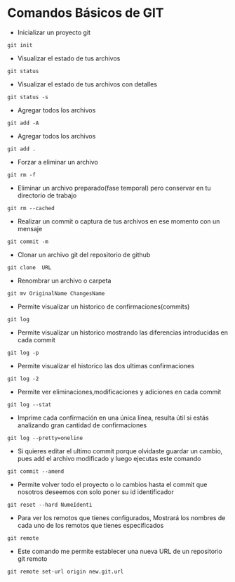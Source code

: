 # Comandos Básicos de GIT  

- Inicializar un proyecto git 
```
git init  
```

- Visualizar el estado de tus archivos  
```
git status     
```
- Visualizar el estado de tus archivos con detalles
```
git status -s       
```
- Agregar todos los archivos
```
git add -A 
```
- Agregar todos los archivos
```
git add .   
```
-  Forzar a eliminar un archivo
```
git rm -f 
```
- Eliminar un archivo preparado(fase temporal) pero conservar en tu directorio de trabajo
```
git rm --cached  
```
- Realizar un commit o captura de tus archivos en ese momento con un mensaje
```
git commit -m
```
- Clonar un archivo git del repositorio de github
```
git clone  URL    
```
- Renombrar un archivo o carpeta
```
git mv OriginalName ChangesName 
```
- Permite visualizar un historico de confirmaciones(commits)
```
git log      
```
- Permite visualizar un historico mostrando las diferencias introducidas en cada commit 
```
git log -p       
```
- Permite visualizar el historico las dos ultimas confirmaciones
```
git log -2     
```
- Permite ver eliminaciones,modificaciones y adiciones en cada commit
```
git log --stat 
```
- Imprime cada confirmación en una única línea, resulta útil si estás analizando gran cantidad de confirmaciones
```
git log --pretty=oneline  
```
- Si quieres editar el ultimo commit porque olvidaste guardar un cambio, pues add el archivo modificado y luego ejecutas este comando
```
git commit --amend  
```
-  Permite volver todo el proyecto o lo cambios hasta el commit que nosotros deseemos con solo poner su id identificador 
```
git reset --hard NumeIdenti 
```
- Para ver los remotos que tienes configurados,  Mostrará los nombres de cada uno de los remotos que tienes especificados
```
git remote            
```
- Este comando me permite establecer una nueva URL de un repositorio git remoto 
```
git remote set-url origin new.git.url
```
